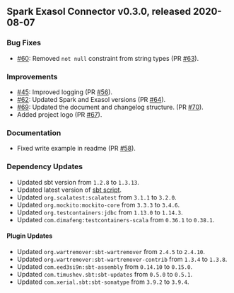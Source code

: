 ## Spark Exasol Connector v0.3.0, released 2020-08-07

### Bug Fixes

* [#60](https://github.com/exasol/spark-exasol-connector/issues/60): Removed
  `not null` constraint from string types (PR
  [#63](https://github.com/exasol/spark-exasol-connector/pull/63)).

### Improvements

* [#45](https://github.com/exasol/spark-exasol-connector/issues/45): Improved
  logging (PR [#56](https://github.com/exasol/spark-exasol-connector/pull/56)).
* [#62](https://github.com/exasol/spark-exasol-connector/issues/62): Updated
  Spark and Exasol versions (PR
  [#64](https://github.com/exasol/spark-exasol-connector/pull/64)).
* [#69](https://github.com/exasol/spark-exasol-connector/issues/69): Updated the
  document and changelog structure. (PR
  [#70](https://github.com/exasol/spark-exasol-connector/pull/70)).
* Added project logo (PR
  [#67](https://github.com/exasol/spark-exasol-connector/pull/67)).

### Documentation

* Fixed write example in readme (PR
  [#58](https://github.com/exasol/spark-exasol-connector/pull/58)).

### Dependency Updates

* Updated sbt version from `1.2.8` to `1.3.13`.
* Updated latest version of [sbt script](https://github.com/paulp/sbt-extras).
* Updated ``org.scalatest:scalatest`` from `3.1.1` to `3.2.0`.
* Updated ``org.mockito:mockito-core`` from `3.3.3` to `3.4.6`.
* Updated ``org.testcontainers:jdbc`` from `1.13.0` to `1.14.3`.
* Updated ``com.dimafeng:testcontainers-scala`` from `0.36.1` to `0.38.1`.

#### Plugin Updates

* Updated ``org.wartremover:sbt-wartremover`` from `2.4.5` to `2.4.10`.
* Updated ``org.wartremover:sbt-wartremover-contrib`` from `1.3.4` to `1.3.8`.
* Updated ``com.eed3si9n:sbt-assembly`` from `0.14.10` to `0.15.0`.
* Updated ``com.timushev.sbt:sbt-updates`` from `0.5.0` to `0.5.1`.
* Updated ``com.xerial.sbt:sbt-sonatype`` from `3.9.2` to `3.9.4`.
